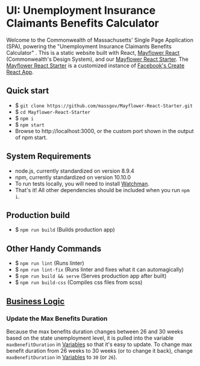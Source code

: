# UI: Unemployment Insurance Claimants Benefits Calculator

Welcome to the Commonwealth of Massachusetts' Single Page Application (SPA), powering the "Unemployment Insurance Claimants Benefits Calculator" . This is a static website built with React, [Mayflower React](https://github.com/massgov/mayflower/) (Commonwealth's Design System), and our [Mayflower React Starter](https://github.com/massgov/mayflower-react-starter/). The [Mayflower React Starter](https://github.com/massgov/mayflower-react-starter/) is a customized instance of [Facebook's Create React App](https://github.com/facebook/create-react-app).

## Quick start

- $ ``git clone https://github.com/massgov/Mayflower-React-Starter.git``
- $ ``cd Mayflower-React-Starter``
- $ ``npm i``
- $ ``npm start``
- Browse to http://localhost:3000, or the custom port shown in the output of npm start.

## System Requirements

- node.js, currently standardized on version 8.9.4
- npm, currently standardized on version 10.10.0
- To run tests locally, you will need to install [Watchman](https://facebook.github.io/watchman/docs/install.html).
- That's it! All other dependencies should be included when you run ``npm i``.

## Production build
- $ ``npm run build`` (Builds production app)

## Other Handy Commands
- $ ``npm run lint`` (Runs linter)
- $ ``npm run lint-fix`` (Runs linter and fixes what it can automagically)
- $ ``npm run build && serve`` (Serves production app after built)
- $ ``npm run build-css`` (Compiles css files from scss)


## [Business Logic](./docs/README.md)
### Update the Max Benefits Duration
Because the max benefits duration changes between 26 and 30 weeks based on the state unemployment level, it is pulled into the variable `maxBenefitDuration` in [Variables](../BenefitsCalculator/src/data/variables.json) so that it's easy to update. 
To change max benefit duration from 26 weeks to 30 weeks (or to change it back), change `maxBenefitDuration` in [Variables](../BenefitsCalculator/src/data/variables.json) to `30` (or `26`).

